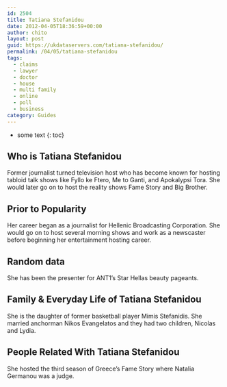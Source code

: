 ```yaml
---
id: 2504
title: Tatiana Stefanidou
date: 2012-04-05T18:36:59+00:00
author: chito
layout: post
guid: https://ukdataservers.com/tatiana-stefanidou/
permalink: /04/05/tatiana-stefanidou
tags:
  - claims
  - lawyer
  - doctor
  - house
  - multi family
  - online
  - poll
  - business
category: Guides
---
```


* some text
{: toc}
          
          
## Who is  Tatiana Stefanidou
                  
                  
                  
Former journalist turned television host who has become known for hosting tabloid talk shows like Fyllo ke Ftero, Me to Ganti, and Apokalypsi Tora. She would later go on to host the reality shows Fame Story and Big Brother. 
                  
                
                
                
## Prior to Popularity 
                  
                  
                  
Her career began as a journalist for Hellenic Broadcasting Corporation. She would go on to host several morning shows and work as a newscaster before beginning her entertainment hosting career. 
                  
                
                
                
## Random data 
                  
                  
                  
She has been the presenter for ANT1&#8217;s Star Hellas beauty pageants. 
                  
                
                
                
## Family & Everyday Life of Tatiana Stefanidou
                  
                  
                  
She is the daughter of former basketball player Mimis Stefanidis. She married anchorman Nikos Evangelatos and they had two children, Nicolas and Lydia. 
                  
                
                
                
## People Related With  Tatiana Stefanidou
                  
                  
                  
She hosted the third season of Greece&#8217;s Fame Story where Natalia Germanou was a judge. 
                  
                
              
            
          
          
          
    
    
  
